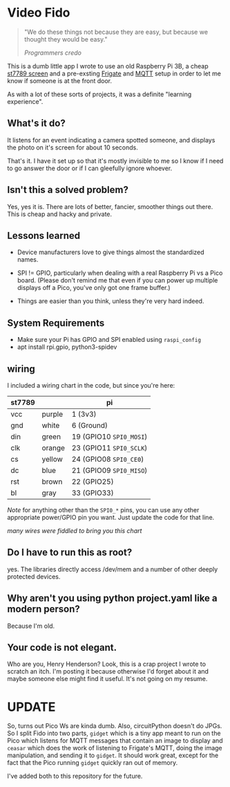 # Video Fido

> "We do these things not because they are easy, but because we thought they would be easy." 
> 
> _Programmers credo_

This is a dumb little app I wrote to use an old Raspberry Pi 3B, a cheap [st7789 screen](https://www.amazon.com/2inch-IPS-LCD-Display-Module/dp/B082GFTZQD) and a pre-exsting [Frigate](https://github.com/blakeblackshear/frigate) and [MQTT](https://mqtt.org/) setup in order to let me know if someone is at the front door.

As with a lot of these sorts of projects, it was a definite "learning experience".

## What's it do?

It listens for an event indicating a camera spotted someone, and displays the photo on it's screen for about 10 seconds.

That's it. I have it set up so that it's mostly invisible to me so I know if I need to go answer the door or if I can gleefully ignore whoever.

## Isn't this a solved problem?

Yes, yes it is. There are lots of better, fancier, smoother things out there. This is cheap and hacky and private. 

## Lessons learned

* Device manufacturers love to give things almost the standardized names. 

* SPI != GPIO, particularly when dealing with a real Raspberry Pi vs a Pico board. (Please don't remind me that
even if you can power up multiple displays off a Pico, you've only got one frame buffer.)

* Things are easier than you think, unless they're very hard indeed.

## System Requirements

* Make sure your Pi has GPIO and SPI enabled using `raspi_config`
* apt install rpi.gpio, python3-spidev

## wiring

I included a wiring chart in the code, but since you're here:

|st7789 |   | pi|
|-------|---|---|
|vcc | purple | 1 (3v3)|
|gnd | white  | 6 (Ground)|
|din | green  | 19 (GPIO10 `SPI0_MOSI`)|
|clk | orange | 23 (GPIO11 `SPI0_SCLK`)|
|cs  | yellow | 24 (GPIO08 `SPI0_CE0`)|
|dc  | blue   | 21 (GPIO09 `SPI0_MISO`)|
|rst | brown  | 22 (GPIO25)|
|bl  | gray   | 33 (GPIO33)|

*Note* for anything other than the `SPI0_*` pins, you can use any other appropriate power/GPIO pin you want. Just update the code for that line.

_many wires were fiddled to bring you this chart_

## Do I have to run this as root? 

yes. The libraries directly access /dev/mem and a number of other deeply protected devices.

## Why aren't you using python project.yaml like a modern person?

Because I'm old. 

## Your code is not elegant.

Who are you, Henry Henderson? 
Look, this is a crap project I wrote to scratch an itch. I'm posting it because otherwise I'd forget about it and maybe someone else might find it useful. It's not going on my resume.

# UPDATE

So, turns out Pico Ws are kinda dumb. Also, circuitPython doesn't do JPGs. So I split Fido into two parts, `gidget` which is a tiny app meant to run on the Pico which listens for MQTT messages that contain an image to display and `ceasar` which does the work of listening to Frigate's MQTT, doing the image manipulation, and sending it to `gidget`. It should work great, except for the fact that the Pico running `gidget` quickly ran out of memory. 

I've added both to this repository for the future.  
